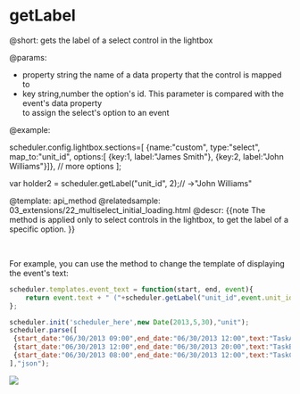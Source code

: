 getLabel
=============
@short: 
	gets the label of a select control in the lightbox

@params: 
- property		string				the name of a data property that the control is mapped to
- key			string,number	 	the option's id. This parameter is compared with the event's data property <br> to assign the select's option to an event

@example: 

scheduler.config.lightbox.sections=[
	{name:"custom", type:"select", map_to:"unit_id", options:[
        {key:1, label:"James Smith"}, 
        {key:2, label:"John Williams"}]},
		// more options
];

var holder2 = scheduler.getLabel("unit_id", 2);// ->"John Williams"

@template:	api_method
@relatedsample:
	03_extensions/22_multiselect_initial_loading.html
@descr: 
{{note
The method is applied only to select controls in the lightbox, to get the label of a specific option.
}}

<br>

For example, you can use the method to change the template of displaying the event's text:

~~~js
scheduler.templates.event_text = function(start, end, event){
	return event.text + " ("+scheduler.getLabel("unit_id",event.unit_id) +")";
};

scheduler.init('scheduler_here',new Date(2013,5,30),"unit");
scheduler.parse([
 {start_date:"06/30/2013 09:00",end_date:"06/30/2013 12:00",text:"TaskA",unit_id:1},
 {start_date:"06/30/2013 12:00",end_date:"06/30/2013 20:00",text:"TaskB",unit_id:2},
 {start_date:"06/30/2013 08:00",end_date:"06/30/2013 12:00",text:"TaskC",unit_id:2}
],"json");

~~~

<img src="api/getlabel_method.png"/>